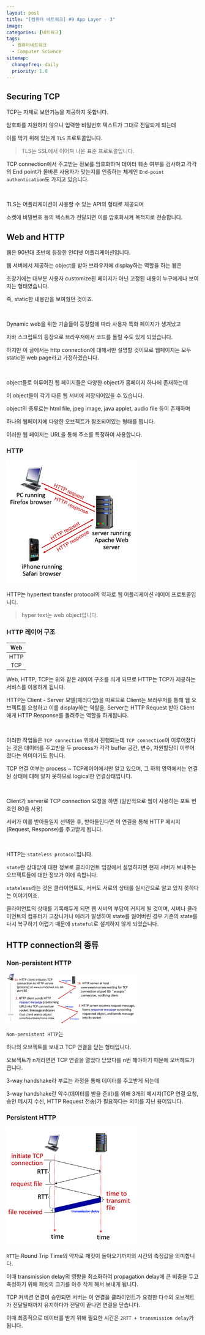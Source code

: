 ```yaml
---
layout: post
title: "[컴퓨터 네트워크] #9 App Layer - 3"
image:
categories: [네트워크]
tags: 
  - 컴퓨터네트워크
  - Computer Science
sitemap:
  changefreq: daily
  priority: 1.0
---
```


## Securing TCP

TCP는 자체로 보안기능을 제공하지 못합니다.

암호화를 지원하지 않으니 입력한 비밀번호 텍스트가 그대로 전달되게 되는데

이를 막기 위해 있는게 `TLS` 프로토콜입니다. 

> TLS는 SSL에서 이어져 나온 표준 프로토콜입니다.

TCP connection에서 주고받는 정보를 암호화하며 데이터 훼손 여부를 검사하고 각각의 End point가 올바른 사용자가 맞는지를 인증하는 체계인 `End-point authentication`도 가지고 있습니다.

<br/>

TLS는 어플리케이션이 사용할 수 있는 API의 형태로 제공되며

소켓에 비밀번호 등의 텍스트가 전달되면 이를 암호화시켜 목적지로 전송합니다.



## Web and HTTP

웹은 90년대 초반에 등장한 인터넷 어플리케이션입니다.

웹 서버에서 제공하는 object를 받아 브라우저에 display하는 역할을 하는 웹은

초창기에는 대부분 사용자 customize된 페이지가 아닌 고정된 내용이 누구에게나 보여지는 형태였습니다.

즉, static한 내용만을 보여줬던 것이죠.

<br/>

Dynamic web을 위한 기술들이 등장함에 따라 사용자 특화 페이지가 생겨났고

자바 스크립트의 등장으로 브라우저에서 코드를 돌릴 수도 있게 되었습니다.

하지만 이 글에서는 http connection에 대해서만 설명할 것이므로 웹페이지는 모두 static한 web page라고 가정하겠습니다.

<br/>

object들로 이루어진 웹 페이지들은 다양한 object가 홈페이지 하나에 존재하는데

이 object들이 각기 다른 웹 서버에 저장되어있을 수 있습니다.

object의 종류로는 html file, jpeg image, java applet, audio file 등이 존재하며

하나의 웹페이지에 다양한 오브젝트가 참조되어있는 형태를 띕니다.

이러한 웹 페이지는 URL을 통해 주소를 특정하여 사용합니다.



### HTTP 

<img src="https://raw.githubusercontent.com/Neph3779/Blog-Image/forUpload/img/20230221183707.png" alt="image-20230221183707536" style="zoom:33%;" />

HTTP는 hypertext transfer protocol의 약자로 웹 어플리케이션 레이어 프로토콜입니다.

> hyper text는 web object입니다.



### HTTP 레이어 구조

| Web  |
| :--: |
| HTTP |
| TCP  |

Web, HTTP, TCP는 위와 같은 레이어 구조를 띄게 되므로 HTTP는 TCP가 제공하는 서비스를 이용하게 됩니다.

HTTP는 Client - Server 모델(패러다임)을 따르므로 Client는 브라우저를 통해 웹 오브젝트를 요청하고 이를 display하는 역할을, Server는 HTTP Request 받아 Client에게 HTTP Response를 돌려주는 역할을 하게됩니다.

<br/> 

이러한 작업들은 `TCP connection` 위에서 진행되는데 `TCP connection`이 이루어졌다는 것은 데이터를 주고받을 두 process가 각각 buffer 공간, 변수, 자원할당이 이루어졌다는 의미이기도 합니다.

TCP 연결 여부는 process ~ TCP레이어에서만 알고 있으며, 그 하위 영역에서는 연결된 상태에 대해 알지 못하므로 logical한 연결상태입니다.

<br/> 

Client가 server로 TCP connection 요청을 하면 (일반적으로 웹이 사용하는 포트 번호인 80을 사용)

서버가 이를 받아들일지 선택한 후, 받아들인다면 이 연결을 통해 HTTP 메시지(Request, Response)를 주고받게 됩니다.

<br/>



HTTP는 `stateless protocol`입니다.

`state`란 상대방에 대한 정보로 클라이언트 입장에서 설명하자면 현재 서버가 보내주는 오브젝트들에 대한 정보가 이에 속합니다.

`stateless`라는 것은 클라이언트도, 서버도 서로의 상태를 실시간으로 알고 있지 못하다는 이야기이죠.

클라이언트의 상태를 기록해두게 되면 웹 서버의 부담이 커지게 될 것이며, 서버나 클라이언트의 컴퓨터가 고장나거나 에러가 발생하여 state를 잃어버린 경우 기존의 state를 다시 복구하기 어렵기 때문에 `stateful`로 설계하지 않게 되었습니다.



## HTTP connection의 종류

### Non-persistent HTTP

<img src="https://raw.githubusercontent.com/Neph3779/Blog-Image/forUpload/img/20230221185713.png" alt="image-20230221185713046" style="zoom:33%;" />

`Non-persistent HTTP`는

하나의 오브젝트를 보내고 TCP 연결을 닫는 형태입니다.

오브젝트가 n개라면면 TCP 연결을 열었다 닫았다를 n번 해야하기 때문에 오버헤드가 큽니다.

3-way handshake라 부르는 과정을 통해 데이터를 주고받게 되는데

3-way handshake란 악수(데이터를 받을 준비)를 위해 3개의 메시지(TCP 연결 요청, 승인 메시지 수신, HTTP Request 전송)가 필요하다는 의미를 지닌 용어입니다.



### Persistent HTTP

<img src="https://raw.githubusercontent.com/Neph3779/Blog-Image/forUpload/img/20230221190840.png" alt="image-20230221190840489" style="zoom:33%;" />

`RTT`는 Round Trip Time의 약자로 패킷이 돌아오기까지의 시간의 측정값을 의미합니다.

이때 transmission delay의 영향을 최소화하여 propagation delay에 큰 비중을 두고 측정하기 위해 패킷의 크기를 아주 작게 해서 보내게 됩니다.

TCP 커넥션 연결이 승인되면 서버는 이 연결을 클라이언트가 요청한 다수의 오브젝트가 전달될때까지 유지하다가 전달이 끝나면 연결을 닫습니다.

이때 최종적으로 데이터를 받기 위해 필요한 시간은 `2RTT + transmission delay`가 됩니다.

